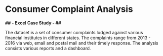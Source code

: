 # Consumer Complaint Analysis
**## - Excel Case Study - ##**

The dataset is a set of consumer complaints lodged against various financial institutes in different states. The complaints range from 2013 - 2016 via web, email and postal mail and their timely response.
The analysis consists various reports and a dashboard.
